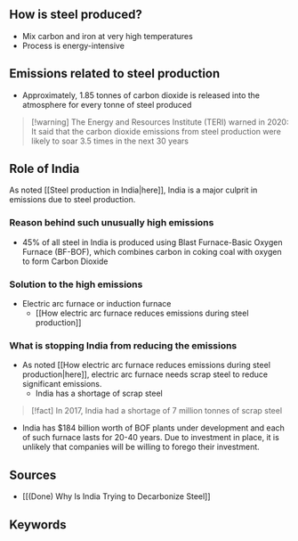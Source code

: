## How is steel produced?
- Mix carbon and iron at very high temperatures
- Process is energy-intensive

## Emissions related to steel production
- Approximately, 1.85 tonnes of carbon dioxide is released into the atmosphere for every tonne of steel produced

> [!warning] The Energy and Resources Institute (TERI) warned in 2020:
> It said that the carbon dioxide emissions from steel production were likely to soar 3.5 times in the next 30 years

## Role of India
As noted [[Steel production in India|here]], India is a major culprit in emissions due to steel production.

### Reason behind such unusually high emissions
- 45% of all steel in India is produced using Blast Furnace-Basic Oxygen Furnace (BF-BOF), which combines carbon in coking coal with oxygen to form Carbon Dioxide

### Solution to the high emissions
- Electric arc furnace or induction furnace
	- [[How electric arc furnace reduces emissions during steel production]]

### What is stopping India from reducing the emissions
- As noted [[How electric arc furnace reduces emissions during steel production|here]], electric arc furnace needs scrap steel to reduce significant emissions. 
	- India has a shortage of scrap steel

> [!fact] In 2017, India had a shortage of 7 million tonnes of scrap steel

- India has $184 billion worth of BOF plants under development and each of such furnace lasts for 20-40 years. Due to investment in place, it is unlikely that companies will be willing to forego their investment.

## Sources
- [[(Done) Why Is India Trying to Decarbonize Steel]]
## Keywords
